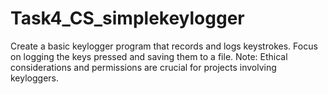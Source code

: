 # Task4_CS_simplekeylogger
Create a basic keylogger program that records and logs keystrokes. Focus on logging the keys pressed and saving them to a file. Note: Ethical considerations and permissions are crucial for projects involving keyloggers.
